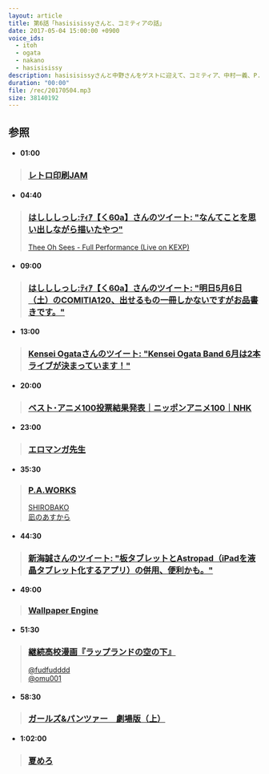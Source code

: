 ```yaml
---
layout: article
title: 第6話「hasisisissyさんと、コミティアの話」
date: 2017-05-04 15:00:00 +0900
voice_ids:
  - itoh
  - ogata
  - nakano
  - hasisisissy
description: hasisisissyさんと中野さんをゲストに迎えて、コミティア、中村一義、P.A.WORKS、作業環境、ガルパン、登山などについて話しました。
duration: "00:00"
file: /rec/20170504.mp3
size: 38140192
---
```


## 参照

- #### 01:00
> ### [レトロ印刷JAM](http://jam-p.com/)

- #### 04:40
> ### [はしししっし:ﾃｨｱ【く60a】さんのツイート: "なんてことを思い出しながら描いたやつ"](https://t.co/2RfPaLPPTK)
> [Thee Oh Sees - Full Performance (Live on KEXP) ](https://www.youtube.com/watch?v=FrMacbbLxuc)

- #### 09:00
> ### [はしししっし:ﾃｨｱ【く60a】さんのツイート: "明日5月6日（土）のCOMITIA120、出せるもの一冊しかないですがお品書きです。"](https://twitter.com/hasisisissy/status/860410961168965632)

- #### 13:00
> ### [Kensei Ogataさんのツイート: "Kensei Ogata Band 6月は2本ライブが決まっています！"](https://twitter.com/CuddlyDominion/status/853611243231256577)

- #### 20:00
> ### [ベスト･アニメ100投票結果発表｜ニッポンアニメ100｜NHK](http://www.nhk.or.jp/anime/anime100/ani_report/)

- #### 23:00
> ### [エロマンガ先生](http://eromanga-sensei.com/)

- #### 35:30
> ### [P.A.WORKS](http://www.pa-works.jp/)
> [SHIROBAKO](http://shirobako-anime.com/)  
> [凪のあすから](http://nagiasu.jp/)

- #### 44:30
> ### [新海誠さんのツイート: "板タブレットとAstropad（iPadを液晶タブレット化するアプリ）の併用、便利かも。"](https://twitter.com/shinkaimakoto/status/858948635987386368)

- #### 49:00
> ### [Wallpaper Engine](http://store.steampowered.com/app/431960/Wallpaper_Engine/)

- #### 51:30
> ### [継続高校漫画『ラップランドの空の下』](https://twitter.com/i/moments/788236435606212608)
> [@fudfudddd](https://twitter.com/fudfudddd)  
> [@omu001](https://twitter.com/omu001)

- #### 58:30
> ### [ガールズ&パンツァー　劇場版（上）](http://amzn.asia/7pPScNq)

- #### 1:02:00
> ### [夏めろ](http://www.acaciasoft.jp/product/natsumero/)
